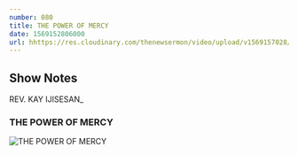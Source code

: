 ```yaml
---
number: 080
title: THE POWER OF MERCY 
date: 1569152806000
url: hhttps://res.cloudinary.com/thenewsermon/video/upload/v1569157028/messages/Dr_Kay_Ijisesan-_The_Power_of_Mercy.mp3
---
```


## Show Notes
REV. KAY IJISESAN_

### THE POWER OF MERCY

![THE POWER OF MERCY](https://res.cloudinary.com/thenewsermon/image/upload/v1569149963/Recharge.jpg)